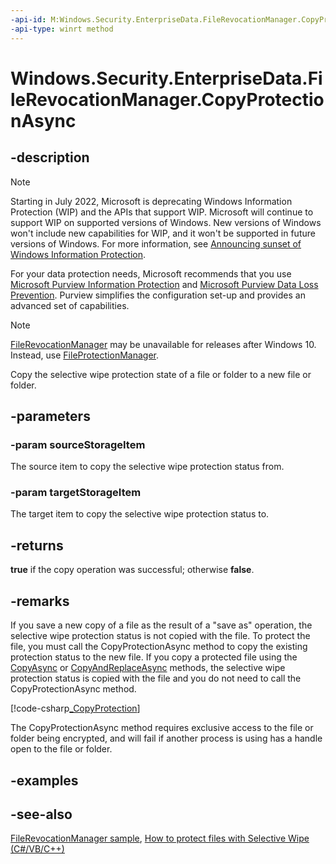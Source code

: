 ```yaml
---
-api-id: M:Windows.Security.EnterpriseData.FileRevocationManager.CopyProtectionAsync(Windows.Storage.IStorageItem,Windows.Storage.IStorageItem)
-api-type: winrt method
---
```


<!-- Method syntax
public Windows.Foundation.IAsyncOperation<bool> CopyProtectionAsync(Windows.Storage.IStorageItem sourceStorageItem, Windows.Storage.IStorageItem targetStorageItem)
-->

# Windows.Security.EnterpriseData.FileRevocationManager.CopyProtectionAsync

## -description

> [!NOTE]
> Starting in July 2022, Microsoft is deprecating Windows Information Protection (WIP) and the APIs that support WIP. Microsoft will continue to support WIP on supported versions of Windows. New versions of Windows won't include new capabilities for WIP, and it won't be supported in future versions of Windows. For more information, see [Announcing sunset of Windows Information Protection](https://techcommunity.microsoft.com/t5/windows-it-pro-blog/announcing-the-sunset-of-windows-information-protection-wip/ba-p/3579282).
>
> For your data protection needs, Microsoft recommends that you use [Microsoft Purview Information Protection](/microsoft-365/compliance/information-protection) and [Microsoft Purview Data Loss Prevention](/microsoft-365/compliance/dlp-learn-about-dlp). Purview simplifies the configuration set-up and provides an advanced set of capabilities.

> [!NOTE]
> [FileRevocationManager](filerevocationmanager.md) may be unavailable for releases after Windows 10. Instead, use [FileProtectionManager](fileprotectionmanager.md).

Copy the selective wipe protection state of a file or folder to a new file or folder.

## -parameters

### -param sourceStorageItem

The source item to copy the selective wipe protection status from.

### -param targetStorageItem

The target item to copy the selective wipe protection status to.

## -returns

**true** if the copy operation was successful; otherwise **false**.

## -remarks

If you save a new copy of a file as the result of a "save as" operation, the selective wipe protection status is not copied with the file. To protect the file, you must call the CopyProtectionAsync method to copy the existing protection status to the new file. If you copy a protected file using the [CopyAsync](../windows.storage/istoragefile_copyasync_1709017142.md) or [CopyAndReplaceAsync](../windows.storage/istoragefile_copyandreplaceasync_177558079.md) methods, the selective wipe protection status is copied with the file and you do not need to call the CopyProtectionAsync method.

[!code-csharp[_CopyProtection](../windows.security.enterprisedata/code/SelectiveWipeSnippets/cs/MainPage.xaml.cs#Snippet_CopyProtection)]

The CopyProtectionAsync method requires exclusive access to the file or folder being encrypted, and will fail if another process is using has a handle open to the file or folder.

## -examples

## -see-also

[FileRevocationManager sample](https://github.com/microsoftarchive/msdn-code-gallery-microsoft/tree/master/Official%20Windows%20Platform%20Sample/Windows%208.1%20Store%20app%20samples/99866-Windows%208.1%20Store%20app%20samples/File%20Revocation%20Manager%20Sample), [How to protect files with Selective Wipe  (C#/VB/C++)](/previous-versions/windows/apps/dn456782(v=win.10))
